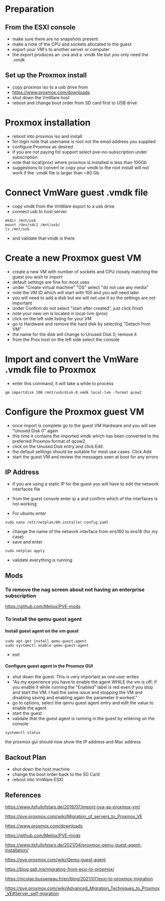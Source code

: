 # Preparation

## From the ESXI console
- make sure there are no snapshots present
- make a note of the CPU and sockets allocated to the guest
- export your VM's to another server or computer
- the export produces an .ova and a .vmdk file but you only need the .vmdk

## Set up the Proxmox install
- copy proxmox iso to a usb drive from  
- https://www.proxmox.com/downloads
- shut down the VmWare host
- reboot and change boot order from SD card first to USB drive

# Proxmox installation
- reboot into proxmox iso and install
- for login note that username is root not the email address you supplied
- configure Proxmox as desired
- if you are not paying for support select pve-no-subscription under subscription
- note that local(prox) where proxmox is installed is less than 100Gb
- suggestions to convert or copy your vmdk to the root install will not work if the .vmdk file is larger than ~80 Gb

# Connect VmWare guest .vmdk file
- copy vmdk from the VmWare export to a usb drive
- connect usb to host server
```
mkdir /mnt/usb
mount /dev/sdc1 /mnt/usb/
ls /mnt/usb
```
- and validate that vmdk is there

# Create a new Proxmox guest VM
- create a new VM with number of sockets and CPU closely matching the guest you wish to import
- default settings are fine for most uses
- under "Create virtual machine" "OS" select "do not use any media"
- note the VM ID which will start with 100 and you will need later
- you will need to add a disk but we will not use it so the settings are not important
- under Confirm do not select "start after created", just click finish
- note your new vm is located in local-lvm (prox)
- click on the left side listing for your VM
- go to Hardware and remove the hard disk by selecting "Detach from VM"
- the name for the disk will change to Unused Disk 0, remove it
- from the Prox host on the left side select the console

# Import and convert the VmWare .vmdk file to Proxmox
- enter this command, it will take a while to process
```
qm importdisk 100 /mnt/usb/disk-0.vmdk local-lvm -format qcow2
```

# Configure the Proxmox guest VM
- once import is complete go to the guest VM Hardware and you will see "Unused Disk 0" again 
- this time it contains the imported vmdk which has been converted to the preferred Proxmox format of qcow2
- click on the Unused Disk entry and click Edit.
- the default settings should be suitable for most use cases.  Click Add
- start the guest VM and review the messages seen at boot for any errors

## IP Address
- if you are using a static IP for the guest you will have to edit the network interfaces file
- from the guest console enter ip a and confirm which of the interfaces is not working

- For ubuntu enter
```
sudo nano /etc/netplan/00-installer-config.yaml
```
- change the name of the network interface from ens160 to ens18  (for my case)
- save and enter
```
sudo netplan apply
```
- validate everything is running

## Mods

### To remove the nag screen about not having an enterprise subscription
https://github.com/Meliox/PVE-mods

### To install the qemu guest agent

#### Install guest agent on the vm guest
```
sudo apt-get install qemu-guest-agent
sudo systemctl enable qemu-guest-agent
```
- exit

#### Configure guest agent in the Proxmox GUI
- shut down the guest. This is very important as one user writes
- "As my experience you have to enable the agent WHILE the vm is off; if you enable it while running the "Enabled" label is red even if you stop and start the VM. I had the same issue and stopping the VM and disabling saving and enabling again the parameter it worked."
- go to options, select the qemu guest agent entry and edit the value to enable the agent
- start the guest
- validate that the guest agent is running in the guest by entering on the console
```
systemctl status
```
the proxmox gui should now show the IP address and Mac address


## Backout Plan
- shut down the host machine
- change the boot order back to the SD Card
- reboot into VmWare ESXI
  
## References

https://www.itsfullofstars.de/2019/07/import-ova-as-proxmox-vm/

https://pve.proxmox.com/wiki/Migration_of_servers_to_Proxmox_VE
 
https://www.proxmox.com/downloads

https://github.com/Meliox/PVE-mods

https://www.itsfullofstars.de/2021/04/proxmox-qemu-guest-agent-installation/

https://pve.proxmox.com/wiki/Qemu-guest-agent



https://blog.galt.me/migrating-from-esxi-to-proxmox/

https://nicolas.busseneau.fr/en/blog/2021/07/esxi-to-proxmox-migration

https://pve.proxmox.com/wiki/Advanced_Migration_Techniques_to_Proxmox_VE#Server_self-migration
